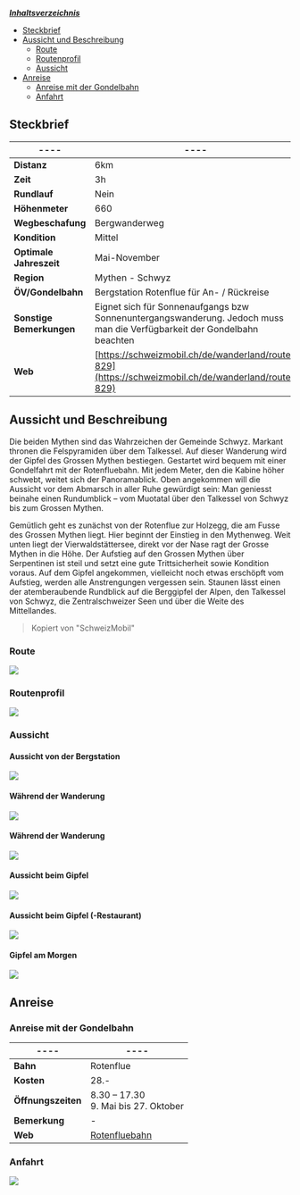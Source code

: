 
<u>***Inhaltsverzeichnis***</u>
- [Steckbrief](#Steckbrief)
- [Aussicht und Beschreibung](#Aussicht%20und%20Beschreibung)
	- [Route](#Aussicht%20und%20Beschreibung#Route)
	- [Routenprofil](#Aussicht%20und%20Beschreibung#Routenprofil)
	- [Aussicht](#Aussicht%20und%20Beschreibung#Aussicht)
- [Anreise](#Anreise)
	- [Anreise mit der Gondelbahn](#Anreise#Anreise%20mit%20der%20Gondelbahn)
	- [Anfahrt](#Anreise#Anfahrt)


## Steckbrief
| **----**                 | **----**                                                                                                                |
| ------------------------ | ----------------------------------------------------------------------------------------------------------------------- |
| **Distanz**              | 6km                                                                                                                     |
| **Zeit**                 | 3h                                                                                                                      |
| **Rundlauf**             | Nein                                                                                                                    |
| **Höhenmeter**           | 660                                                                                                                     |
| **Wegbeschafung**        | Bergwanderweg                                                                                                           |
| **Kondition**            | Mittel                                                                                                                  |
| **Optimale Jahreszeit**  | Mai-November                                                                                                            |
| **Region**               | Mythen - Schwyz                                                                                                         |
| **ÖV/Gondelbahn**        | Bergstation Rotenflue für An- / Rückreise                                                                               |
| **Sonstige Bemerkungen** | Eignet sich für Sonnenaufgangs bzw Sonnenuntergangswanderung. Jedoch muss man die Verfügbarkeit der Gondelbahn beachten |
| **Web**                  | [https://schweizmobil.ch/de/wanderland/route-829](https://schweizmobil.ch/de/wanderland/route-829)                      |


## Aussicht und Beschreibung
Die beiden Mythen sind das Wahrzeichen der Gemeinde Schwyz. Markant thronen die Felspyramiden über dem Talkessel. Auf dieser Wanderung wird der Gipfel des Grossen Mythen bestiegen. Gestartet wird bequem mit einer Gondelfahrt mit der Rotenfluebahn. Mit jedem Meter, den die Kabine höher schwebt, weitet sich der Panoramablick. Oben angekommen will die Aussicht vor dem Abmarsch in aller Ruhe gewürdigt sein: Man geniesst beinahe einen Rundumblick – vom Muotatal über den Talkessel von Schwyz bis zum Grossen Mythen.

Gemütlich geht es zunächst von der Rotenflue zur Holzegg, die am Fusse des Grossen Mythen liegt. Hier beginnt der Einstieg in den Mythenweg. Weit unten liegt der Vierwaldstättersee, direkt vor der Nase ragt der Grosse Mythen in die Höhe. Der Aufstieg auf den Grossen Mythen über Serpentinen ist steil und setzt eine gute Trittsicherheit sowie Kondition voraus. Auf dem Gipfel angekommen, vielleicht noch etwas erschöpft vom Aufstieg, werden alle Anstrengungen vergessen sein. Staunen lässt einen der atemberaubende Rundblick auf die Berggipfel der Alpen, den Talkessel von Schwyz, die Zentralschweizer Seen und über die Weite des Mittellandes.
> Kopiert von "SchweizMobil"

### Route

![](Pasted%20image%2020240612113012.png)
### Routenprofil
![](Pasted%20image%2020240612113108.png)
### Aussicht

#### Aussicht von der Bergstation
![](WL_829_19_g.jpg)
#### Während der Wanderung
![](WL_829_23_g.jpg)
#### Während der Wanderung
![](WL_830_DSC07179_F_g.jpg)
#### Aussicht beim Gipfel
![](WL_829_98_g.jpg)
#### Aussicht beim Gipfel (-Restaurant)
![](bergrestaurant-grosser-mythen-opt.jpg)
#### Gipfel am Morgen
![](h1-st0007318-1080x720.jpg)

## Anreise
### Anreise mit der Gondelbahn

| **----**           | **----**                                                                   |
| ------------------ | -------------------------------------------------------------------------- |
| **Bahn**           | Rotenflue                                                                  |
| **Kosten**         | 28.-                                                                       |
| **Öffnungszeiten** | 8.30 – 17.30<br>9. Mai bis 27. Oktober                                     |
| **Bemerkung**      | -                                                                          |
| **Web**            | [Rotenfluebahn](https://www.mythenregion.ch/sommer/tickets/rotenfluebahn/) |

### Anfahrt 

![](Pasted%20image%2020240612095024.png)
